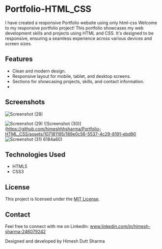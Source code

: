 # Portfolio-HTML_CSS
I have created a responsive Portfolio website using only html-css
Welcome to my responsive portfolio project! This portfolio showcases my web development skills and projects using HTML and CSS. It's designed to be responsive, ensuring a seamless experience across various devices and screen sizes.

## Features

- Clean and modern design.
- Responsive layout for mobile, tablet, and desktop screens.
- Sections for showcasing projects, skills, and contact information.
- 
 ## Screenshots
 ![Screenshot (28)](https://github.com/himeshhhsharma/Portfolio-HTML_CSS/assets/107181195/fbb17832-3d9a-469b-8e39-130cc618151e)

![Screenshot (29)](https://github.com/himeshhhsharma/Portfolio-HTML_CSS/assets/107181195/727c0032-0c30-4596-9a0e-e79ae2554141)
![Screenshot (30)](https://github.com/himeshhhsharma/Portfolio-HTML_CSS/assets/107181195/189e0c56-5537-4c29-8191-ebd90
![Screenshot (31)](https://github.com/himeshhhsharma/Portfolio-HTML_CSS/assets/107181195/4d0ee60f-54eb-49a9-8329-96d3c786e760)
6184a60)

## Technologies Used

- HTML5
- CSS3

## License

This project is licensed under the [MIT License](LICENSE).

## Contact

Feel free to connect with me on LinkedIn: www.linkedin.com/in/himesh-sharma-246079242

Designed and developed by Himesh Dutt Sharma
